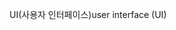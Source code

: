 <span data-ttu-id="aa8fd-101">UI(사용자 인터페이스)</span><span class="sxs-lookup"><span data-stu-id="aa8fd-101">user interface (UI)</span></span>